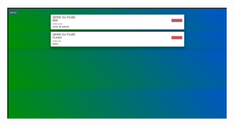 ![alt text](https://github.com/Gabriel9816/Angular-and-Nest/blob/master/front/streaming/src/assets/1.png)
